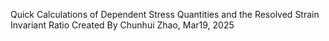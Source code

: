 Quick Calculations of Dependent Stress Quantities and the Resolved Strain Invariant Ratio
Created By Chunhui Zhao, Mar19, 2025